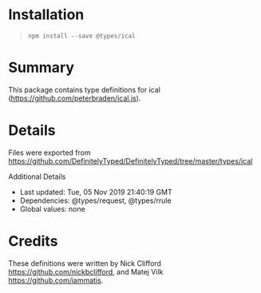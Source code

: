 # Installation
> `npm install --save @types/ical`

# Summary
This package contains type definitions for ical (https://github.com/peterbraden/ical.js).

# Details
Files were exported from https://github.com/DefinitelyTyped/DefinitelyTyped/tree/master/types/ical

Additional Details
 * Last updated: Tue, 05 Nov 2019 21:40:19 GMT
 * Dependencies: @types/request, @types/rrule
 * Global values: none

# Credits
These definitions were written by Nick Clifford <https://github.com/nickbclifford>, and Matej Vilk <https://github.com/iammatis>.
